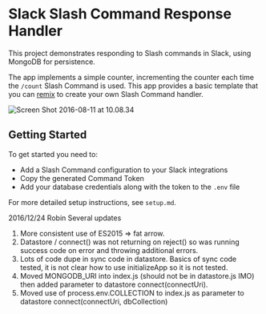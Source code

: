 # Slack Slash Command Response Handler

This project demonstrates responding to Slash commands in Slack, using MongoDB for persistence.

The app implements a simple counter, incrementing the counter each time the `/count` Slash Command is used. This app provides a basic template that you can [remix](https://gomix.com#!/remix/SlashCommands/a9e55c25-bf40-4162-b1b5-dc33047c0cdc) to create your own Slash Command handler.

![Screen Shot 2016-08-11 at 10.08.34](https://hyperdev.wpengine.com/wp-content/uploads/2016/08/Screen-Shot-2016-08-11-at-10.08.34.png)

## Getting Started
To get started you need to:
- Add a Slash Command configuration to your Slack integrations
- Copy the generated Command Token
- Add your database credentials along with the token to the `.env` file

For more detailed setup instructions, see `setup.md`.

2016/12/24 Robin
  Several updates
  1. More consistent use of ES2015 => fat arrow.
  2. Datastore / connect() was not returning on reject() so was running success code on error and throwing additional errors.
  3. Lots of code dupe in sync code in datastore. Basics of sync code tested, it is not clear how to use initializeApp so it is not tested.
  4. Moved MONGODB_URI into index.js (should not be in datastore.js IMO) then added parameter to datastore connect(connectUri).
  5. Moved use of process.env.COLLECTION to index.js as parameter to datastore connect(connectUri, dbCollection)
